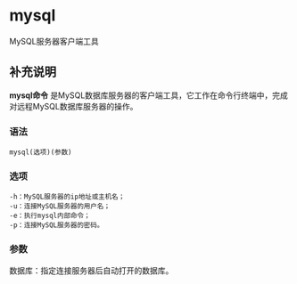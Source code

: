 #  mysql

MySQL服务器客户端工具

##  补充说明

**mysql命令** 是MySQL数据库服务器的客户端工具，它工作在命令行终端中，完成对远程MySQL数据库服务器的操作。

###  语法

    
    
    mysql(选项)(参数)
    

###  选项

    
    
    -h：MySQL服务器的ip地址或主机名；
    -u：连接MySQL服务器的用户名；
    -e：执行mysql内部命令；
    -p：连接MySQL服务器的密码。
    

###  参数

数据库：指定连接服务器后自动打开的数据库。

